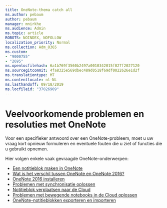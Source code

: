 ```yaml
---
title: OneNote-thema catch all
ms.author: pebaum
author: pebaum
manager: mnirkhe
ms.audience: Admin
ms.topic: article
ROBOTS: NOINDEX, NOFOLLOW
localization_priority: Normal
ms.collection: Adm_O365
ms.custom:
- "9000755"
- "2695"
ms.openlocfilehash: 6a1b769f3560b2497a0010342015f027f2027120
ms.sourcegitcommit: 4fa8325e569dbec489d0518f69df0022626e1d2f
ms.translationtype: MT
ms.contentlocale: nl-NL
ms.lasthandoff: 09/18/2019
ms.locfileid: "37026909"
---
```

# <a name="common-issues-and-resolutions-with-onenote"></a>Veelvoorkomende problemen en resoluties met OneNote

Voor een specifieker antwoord over een OneNote-probleem, moet u uw vraag kort opnieuw formuleren en eventuele fouten die u ziet of functies die u gebruikt opnemen.

Hier volgen enkele vaak gevraagde OneNote-onderwerpen:

- [Een notitieblok maken in OneNote](https://support.office.com/article/create-a-notebook-in-onenote-6be33cf9-f7c3-4421-9d74-469a259952d3)
- [Wat is het verschil tussen OneNote en OneNote 2016?](https://support.office.com/article/a624e692-b78b-4c09-b07f-46181958118f)
- [OneNote 2016 installeren](https://support.office.com/article/c08068d8-b517-4464-9ff2-132cb9c45c08)
- [Problemen met synchronisatie oplossen](https://support.office.com/article/299495ef-66d1-448f-90c1-b785a6968d45)
- [Notitieblok verplaatsen naar de Cloud](https://support.office.com/article/d5c28b91-7b9c-45be-8f0c-529bdbba019a)
- [Problemen met bewegende notebooks in de Cloud oplossen](https://support.office.com/article/70528107-11dc-4f3f-b695-b150059dfd78)
- [OneNote-notitieblokken exporteren en importeren](https://support.office.com/article/a4b60da5-8f33-464e-b1ba-b95ce540f309)